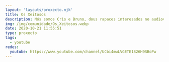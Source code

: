 ```yaml
---
layout: 'layouts/proxecto.njk'
title: Os Xeitosos
description: Nós somos Cris e Bruno, dous rapaces interesados no audiovisual. A nosa canle céntrase na actualidade con entrevistas sobre temas sociais, sobre a xuventude, sobre o colectivo LGTB, sobre o feminismo... Todos os nosos vídeos están en galego.
img: /img/comunidade/Os_Xeitosos.webp
date: 2020-10-21 11:55:51
type: proxecto
tags:
  - youtube
redes:
  youtube: https://www.youtube.com/channel/UCbi4mwLVGETE1826H9SBoPw
---
```

